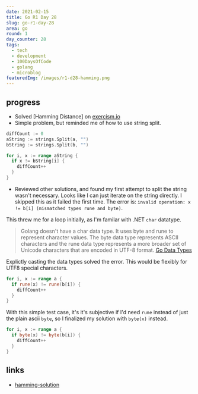 ```yaml
---
date: 2021-02-15
title: Go R1 Day 28
slug: go-r1-day-28
area: go
round: 1
day_counter: 28
tags:
  - tech
  - development
  - 100DaysOfCode
  - golang
  - microblog
featuredImg: /images/r1-d28-hamming.png
---
```


## progress

- Solved [Hamming Distance] on [exercism.io](https://exercism.org/)
- Simple problem, but reminded me of how to use string split.

```go
diffCount := 0
aString := strings.Split(a, "")
bString := strings.Split(b, "")

for i, x := range aString {
  if x != bString[i] {
    diffCount++
  }
}
```

- Reviewed other solutions, and found my first attempt to split the string wasn't necessary.
Looks like I can just iterate on the string directly.
I skipped this as it failed the first time.
The error is: `invalid operation: x != b[i] (mismatched types rune and byte)`.

This threw me for a loop initially, as I'm familar with .NET `char` datatype.

> Golang doesn't have a char data type. It uses byte and rune to represent character values. The byte data type represents ASCII characters and the rune data type represents a more broader set of Unicode characters that are encoded in UTF-8 format.
> [Go Data Types](https://www.callicoder.com/golang-basic-types-operators-type-conversion/#integer-type-aliases)

Explictly casting the data types solved the error.
This would be flexibly for UTF8 special characters.

```go
for i, x := range a {
  if rune(x) != rune(b[i]) {
    diffCount++
  }
}
```

With this simple test case, it's it's subjective if I'd need `rune` instead of just the plain ascii `byte`, so I finalized my solution with `byte(x)` instead.

```go
for i, x := range a {
  if byte(x) != byte(b[i]) {
    diffCount++
  }
}
```

## links

- [hamming-solution](https://github.com/sheldonhull/algorithmswithgo.com/tree/master/exercism.io/hamming)
